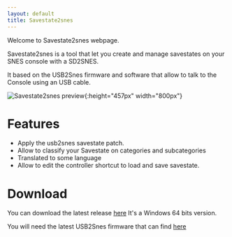 ```yaml
---
layout: default
title: Savestate2snes
---
```


Welcome to Savestate2snes webpage.

Savestate2snes is a tool that let you create and manage savestates on your SNES console with a SD2SNES.

It based on the USB2Snes firmware and software that allow to talk to the Console using an USB cable.

![Savestate2snes preview](https://skarsnik.github.io/Savestate2snes/webimage/main.png){:height="457px" width="800px"}


# Features

* Apply the usb2snes savestate patch.
* Allow to classify your Savestate on categories and subcategories
* Translated to some language
* Allow to edit the controller shortcut to load and save savestate.

# Download

You can download the latest release [here](https://github.com/Skarsnik/Savestate2snes/releases/latest) It's a Windows 64 bits version.

You will need the latest USB2Snes firmware that can find [here](https://github.com/RedGuyyyy/sd2snes/releases)